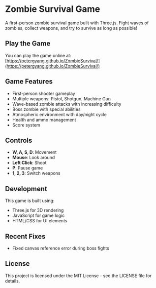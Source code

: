 # Zombie Survival Game

A first-person zombie survival game built with Three.js. Fight waves of zombies, collect weapons, and try to survive as long as possible!

## Play the Game

You can play the game online at: [https://petergyang.github.io/ZombieSurvival/](https://petergyang.github.io/ZombieSurvival/)

## Game Features

- First-person shooter gameplay
- Multiple weapons: Pistol, Shotgun, Machine Gun
- Wave-based zombie attacks with increasing difficulty
- Boss zombie with special abilities
- Atmospheric environment with day/night cycle
- Health and ammo management
- Score system

## Controls

- **W, A, S, D**: Movement
- **Mouse**: Look around
- **Left Click**: Shoot
- **P**: Pause game
- **1, 2, 3**: Switch weapons

## Development

This game is built using:
- Three.js for 3D rendering
- JavaScript for game logic
- HTML/CSS for UI elements

## Recent Fixes

- Fixed canvas reference error during boss fights

## License

This project is licensed under the MIT License - see the LICENSE file for details. 